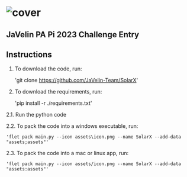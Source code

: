 # ![cover](https://user-images.githubusercontent.com/108481836/235510861-86344cc5-da30-403a-befd-13bc69fd38e4.png)

## JaVelin PA Pi 2023 Challenge Entry

## Instructions

1. To download the code, run:

    'git clone <https://github.com/JaVelin-Team/SolarX>'

1. To download the requirements, run:

    'pip install -r ./requirements.txt'

2.1. Run the python code

2.2. To pack the code into a windows executable, run:

    'flet pack main.py --icon assets\icon.png --name SolarX --add-data "assets;assets"'

2.3. To pack the code into a mac or linux app, run:

    'flet pack main.py --icon assets/icon.png --name SolarX --add-data "assets:assets"'
